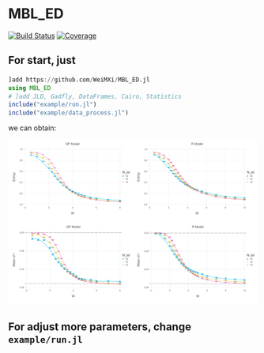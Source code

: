 # MBL_ED

[![Build Status](https://github.com/WeiMXi/MBL_ED.jl/workflows/CI/badge.svg)](https://github.com/WeiMXi/MBL_ED.jl/actions)
[![Coverage](https://codecov.io/gh/WeiMXi/MBL_ED.jl/branch/master/graph/badge.svg)](https://codecov.io/gh/WeiMXi/MBL_ED.jl)

## For start, just

```Julia
]add https://github.com/WeiMXi/MBL_ED.jl
using MBL_ED
# ]add JLD, Gadfly, DataFrames, Cairo, Statistics
include("example/run.jl")
include("example/data_process.jl")
```

we can obtain:

![result](./example/fin_MBL_CPU.svg)

## For adjust more parameters, change `example/run.jl`
